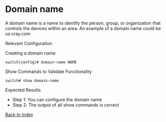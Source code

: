 
# Domain name

A domain name is a name to identify the person, group, or organization that controls the devices within an area. An example of a domain name could be us.cray.com

Relevant Configuration

Creating a domain name

```
switch(config)# domain-name NAME
```

Show Commands to Validate Functionality

```
switch# show domain-name
```


Expected Results

* Step 1: You can configure the domain name
* Step 2: The output of all show commands is correct

[Back to Index](../index.md)
